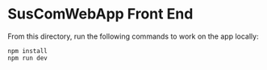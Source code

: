# SusComWebApp Front End

From this directory, run the following commands to work on the app locally:

```
npm install
npm run dev
```